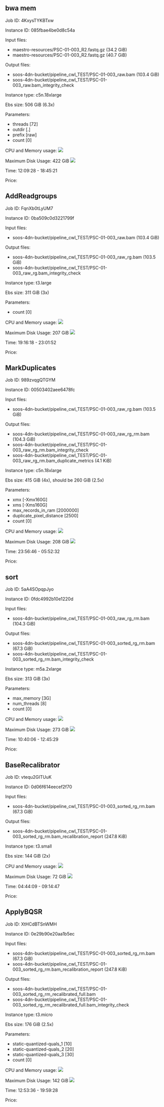 ## bwa mem ##
Job ID: 4KxysTYKBTxw

Instance ID: 085fbae4be0d8c54a

Input files:
  - maestro-resources/PSC-01-003_R2.fastq.gz (34.2 GiB)
  - maestro-resources/PSC-01-003_R2.fastq.gz (40.7 GiB)

Output files:
  - soos-4dn-bucket/pipeline_cwl_TEST/PSC-01-003_raw.bam (103.4 GiB)
  - soos-4dn-bucket/pipeline_cwl_TEST/PSC-01-003_raw.bam_integrity_check

Instance type: c5n.18xlarge

Ebs size: 506 GiB (6.3x)

Parameters:
  - threads [72]
  - outdir [.]
  - prefix [raw]
  - count [0]

CPU and Memory usage:
![](bwa-mem_cpu_memory.png)

Maximum Disk Usage: 422 GiB
![](bwa-mem_disk.png)

Time: 12:09:28 - 18:45:21

Price:

## AddReadgroups ##
Job ID: FqnXb0tLyUM7

Instance ID: 0ba509c0d3221799f

Input files:
  - soos-4dn-bucket/pipeline_cwl_TEST/PSC-01-003_raw.bam (103.4 GiB)

Output files:
  - soos-4dn-bucket/pipeline_cwl_TEST/PSC-01-003_raw_rg.bam (103.5 GiB)
  - soos-4dn-bucket/pipeline_cwl_TEST/PSC-01-003_raw_rg.bam_integrity_check

Instance type: t3.large

Ebs size: 311 GiB (3x)

Parameters:
  - count [0]

CPU and Memory usage:
![](readgroups_cpu_memory.png)

Maximum Disk Usage: 207 GiB
![](readgroups_disk.png)

Time: 19:16:18 - 23:01:52

Price:

## MarkDuplicates ##
Job ID: 989zvqgQTGYM

Instance ID: 00503402aee6478fc

Input files:
  - soos-4dn-bucket/pipeline_cwl_TEST/PSC-01-003_raw_rg.bam (103.5 GiB)

Output files:
  - soos-4dn-bucket/pipeline_cwl_TEST/PSC-01-003_raw_rg_rm.bam (104.3 GiB)
  - soos-4dn-bucket/pipeline_cwl_TEST/PSC-01-003_raw_rg_rm.bam_integrity_check
  - soos-4dn-bucket/pipeline_cwl_TEST/PSC-01-003_raw_rg_rm.bam_duplicate_metrics (4.1 KiB)

Instance type: c5n.18xlarge

Ebs size: 415 GiB (4x), should be 260 GiB (2.5x)

Parameters:
  - xmx [-Xmx160G]
  - xms [-Xms160G]
  - max_records_in_ram [2000000]
  - duplicate_pixel_distance [2500]
  - count [0]

CPU and Memory usage:
![](dedup_cpu_memory.png)

Maximum Disk Usage: 208 GiB
![](dedup_disk.png)

Time: 23:56:46 - 05:52:32

Price:

## sort ##
Job ID: 5aA4SOpqpJyo

Instance ID: 0fdc4992b10e1220d

Input files:
  - soos-4dn-bucket/pipeline_cwl_TEST/PSC-01-003_raw_rg_rm.bam (104.3 GiB)

Output files:
  - soos-4dn-bucket/pipeline_cwl_TEST/PSC-01-003_sorted_rg_rm.bam (67.3 GiB)
  - soos-4dn-bucket/pipeline_cwl_TEST/PSC-01-003_sorted_rg_rm.bam_integrity_check

Instance type: m5a.2xlarge

Ebs size: 313 GiB (3x)

Parameters:
  - max_memory [3G]
  - num_threads [8]
  - count [0]

CPU and Memory usage:
![](sort_cpu_memory.png)

Maximum Disk Usage: 273 GiB
![](sort_disk.png)

Time: 10:40:06 - 12:45:29

Price:

## BaseRecalibrator ##
Job ID: vtequ2GITUuK

Instance ID: 0d06f614eecef2f70

Input files:
  - soos-4dn-bucket/pipeline_cwl_TEST/PSC-01-003_sorted_rg_rm.bam (67.3 GiB)

Output files:
  - soos-4dn-bucket/pipeline_cwl_TEST/PSC-01-003_sorted_rg_rm.bam_recalibration_report (247.8 KiB)

Instance type: t3.small

Ebs size: 144 GiB (2x)

CPU and Memory usage:
![](bqsr_cpu_memory.png)

Maximum Disk Usage: 72 GiB
![](bqsr_disk.png)

Time: 04:44:09 - 09:14:47

Price:

## ApplyBQSR ##
Job ID: XtHCdBTSnWMH

Instance ID: 0e29b90e20aa1b5ec

Input files:
  - soos-4dn-bucket/pipeline_cwl_TEST/PSC-01-003_sorted_rg_rm.bam (67.3 GiB)
  - soos-4dn-bucket/pipeline_cwl_TEST/PSC-01-003_sorted_rg_rm.bam_recalibration_report (247.8 KiB)

Output files:
  - soos-4dn-bucket/pipeline_cwl_TEST/PSC-01-003_sorted_rg_rm_recalibrated_full.bam
  - soos-4dn-bucket/pipeline_cwl_TEST/PSC-01-003_sorted_rg_rm_recalibrated_full.bam_integrity_check

Instance type: t3.micro

Ebs size: 176 GiB (2.5x)

Parameters:
  - static-quantized-quals_1 [10]
  - static-quantized-quals_2 [20]
  - static-quantized-quals_3 [30]
  - count [0]

CPU and Memory usage:
![](applybqsr_cpu_memory.png)

Maximum Disk Usage: 142 GiB
![](applybqsr_disk.png)

Time: 12:53:36 - 19:59:28

Price:
